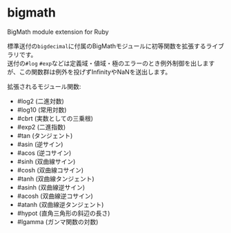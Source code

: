 # bigmath
BigMath module extension for Ruby

標準送付の`bigdecimal`に付属のBigMathモジュールに初等関数を拡張するライブラリです。  
送付の`#log` `#exp`などは定義域・値域・極のエラーのとき例外制御を出しますが、この関数群は例外を投げずInfinityやNaNを送出します。  

拡張されるモジュール関数:  
- #log2 (二進対数)
- #log10 (常用対数)
- #cbrt (実数としての三乗根)
- #exp2 (二進指数)
- #tan (タンジェント)
- #asin (逆サイン)
- #acos (逆コサイン)
- #sinh (双曲線サイン)
- #cosh (双曲線コサイン)
- #tanh (双曲線タンジェント)
- #asinh (双曲線逆サイン)
- #acosh (双曲線逆コサイン)
- #atanh (双曲線逆タンジェント)
- #hypot (直角三角形の斜辺の長さ)
- #lgamma (ガンマ関数の対数)

